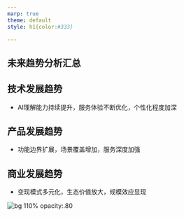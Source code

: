 ```yaml
---
marp: true
theme: default
style: h1{color:#333}

---
```


## 未来趋势分析汇总

## 技术发展趋势
- AI理解能力持续提升，服务体验不断优化，个性化程度加深

## 产品发展趋势
- 功能边界扩展，场景覆盖增加，服务深度加强

## 商业发展趋势
- 变现模式多元化，生态价值放大，规模效应显现

![bg 110% opacity:.80](./theme.png)

<!--
backgroundImage: url("./logo.png");
backgroundSize: 10% ;
backgroundPosition: 98% 3% ;
-->
                    